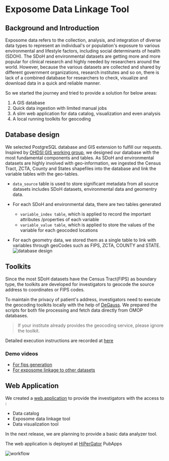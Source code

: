 
# Exposome Data Linkage Tool

## Background and Introduction

Exposome data refers to the collection, analysis, and integration of diverse data types to represent an individual's or population's exposure to various environmental and lifestyle factors, including social determinants of health (SDOH). The SDoH and environmental datasets are getting more and more popular for clinical research and highly needed by researchers around the world. However, because the various datasets are collected and shared by different government organizations, research institutes and so on, there is lack of a combined database for researchers to check, visualize and download data in a quick and reliable manner. 

So we started the journey and tried to provide a solution for below areas:

1. A GIS database 
2. Quick data ingestion with limited manual jobs
3. A slim web application for data catalog, visualization and even analysis
4. A local running toolkits for geocoding

## Database design 
We selected PostgreSQL database and GIS extension to fulfill our requests. Inspired by [OHDSI GIS working group](https://github.com/OHDSI/GIS), we designed our database with the most fundamental components and tables. As SDoH and environmental datasets are highly involved with geo-information, we ingested the Census Tract, ZCTA, County and States shapefiles into the database and link the variable tables with the geo-tables.

* `data_source` table is used to store significant metadata from all source datasets includes SDoH datasets, environmental data and geomentry data. 

* For each SDoH and environmental data, there are two tables generated
  - `variable_index table`, which is applied to record the important attributes /properties of each variable 
  - `variable_value table`, which is applied to store the values of the variable for each geocoded locations

* For each geometry data, we stored them as a single table to link with variables through geoCodes such as FIPS, ZCTA, COUNTY and STATE. 
![database design](./assets/Database%20design.png)

## Toolkits

Since the most SDoH datasets have the Census Tract(FIPS) as boundary type, the toolkits are developed for investigators to geocode the source address to coordinates or FIPS codes. 

To maintain the privacy of patient's address, investigators need to execute the geocoding toolkits locally with the help of [DeGauss](https://degauss.org). 
We prepared the scripts for both file processing and fetch data directly from OMOP databases.

> If your institute already provides the geocoding service, please ignore the toolkit.

Detailed execution instructions are recorded at [here](https://github.com/bihorac-LAB/Exposome/blob/main/Tools/SDOH/doc/UserManual.md)
### Demo videos
 - [For fips generation]()
 - [For exposome linkage to other datasets](https://www.loom.com/share/bc4097b0d3db4f8f9132a06a49c17e71?sid=ad9671c1-6535-4bc9-b893-7e917efbcf75)

## Web Application

We created a [web application](https://exposome.rc.ufl.edu/) to provide the investigators with the access to :
- Data catalog
- Exposome data linkage tool
- Data visualization tool 

In the next release, we are planning to provide a basic data analyzer tool.

The web application is deployed at [HiPerGator](https://www.rc.ufl.edu/about/hipergator/) PubApps 

![workflow](./assets/External%20investigator%20workflow.png)

